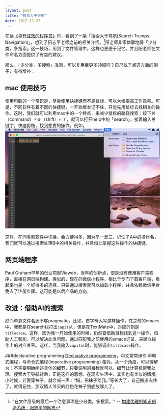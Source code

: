 ```yaml
---
layout: post
title: "搜索大于导航"
date: 2017-12-22
---
```


在读[《卓有成效的程序员》](https://book.douban.com/subject/3558788/)时，看到了一条「搜索大于导航(Search Trumps Navigation)」，想到了阳志平老师之前的相关介绍。[^1]阳老师非常优雅地将「少分类，多搜索」这一技巧，用到了文件管理中，这样也更便于记忆。并且阳老师在文件命名方面提供了有益的建议。

那么，「少分类，多搜索」准则，可以复用至更多领域吗？自己找了点这方面的例子，有待增补：
## mac 使用技巧
使用电脑的一个常识是，尽量使用快捷键而不是鼠标，可以大幅提高工作效率。可是，不同软件有着不同的快捷键，一开始根本记不住，只能先用鼠标去找相关的操作。这时，我们就可以利用mac中的一个特点，来减少鼠标的路径搜索：按下⌘（command）+⇧（shift）+ '/'，就可以打开help中的「search」，接着输入关键字，快速剪枝，找到想要的操作。例如，
![](https://github.com/terrificjhony/image_store/blob/master/search%20trumps%20navigation.png?raw=true)

这样，在同类型软件中切换，会方便得多，因为举一反三，记住了A中的操作名，我们就可以通过搜索处理B中的相关操作，并且借此掌握这些操作的快捷键。


## 网页端程序
Paul Graham早年的创业项目Viaweb，当年的创新点，便是没有使用客户端程序，直接在网页端构建。类似的，现在的微信小程序，相比于专门下载客户端，看起来也是一个好得多的选择。只要通过搜索就可以加载小程序，并且依赖微信平台免去了注册步骤。这可能是以后产品的方向。


## 改进：借助AI的搜索
然而单靠文件名还不够pragmatic。比如，首字母大写这样操作，在之前的emacs中，我都是在search栏打出`capital`，但是在TextMate中，对应的则是`titlecase`。这样，因为我一开始使用的时候，仍然要借助鼠标找到这一操作。借助人工智能，可以解决此类问题。通过匹配我之前使用的emacs记录，来建立操作上的对应关系。这样，当我输入`capital`时，能够调出`titlecase`操作。



###declarative programming
[Declarative programming](https://en.wikipedia.org/wiki/Declarative_programming)，中文常常译作 声明式编程，与命令式编程(imperative programming) 相对。从一个角度，可以理解为：不需要明确阐述具体的细节，只要说明的目标就可以。细节让计算机帮我处理。搜索大于导航背后，正是这样的思想。在现实生活中，其实也有类似的情境。小时候，若要穿袜子，就会喊一声：“妈，把袜子给我。”等长大了，自己搬出去住了，就得记住，那双情人节买的红色花袜子到底放哪儿了。




[^1]:"在文件层级的最后一个注意事项是少分类，多搜索。" -- [构建优雅的知识创造系统 - 阳志平的网志](http://www.yangzhiping.com/psy/yang-KnowledgeSystem.html)